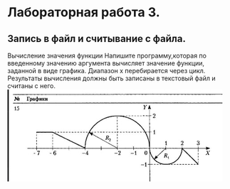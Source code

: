 # Лабораторная работа 3.
## Запись в файл и считывание с файла.
Вычисление значения функции
Напишите программу,которая по введенному значению аргумента вычисляет значение функции, заданной в виде графика. Диапазон х перебирается через цикл. Результаты вычисления должны быть записаны в текстовый файл и считаны с него.
![image](./gr.jpg)
